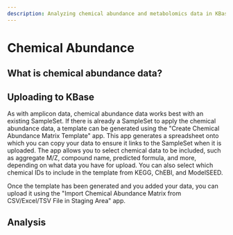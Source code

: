 ```yaml
---
description: Analyzing chemical abundance and metabolomics data in KBase
---
```


# Chemical Abundance

## What is chemical abundance data?

## Uploading to KBase

As with amplicon data, chemical abundance data works best with an existing SampleSet. If there is already a SampleSet to apply the chemical abundance data, a template can be generated using the "Create Chemical Abundance Matrix Template" app. This app generates a spreadsheet onto which you can copy your data to ensure it links to the SampleSet when it is uploaded. The app allows you to select chemical data to be included, such as aggregate M/Z, compound name, predicted formula, and more, depending on what data you have for upload. You can also select which chemical IDs to include in the template from KEGG, ChEBI, and ModelSEED. 

Once the template has been generated and you added your data, you can upload it using the "Import Chemical Abundance Matrix from CSV/Excel/TSV File in Staging Area" app. 

## Analysis

